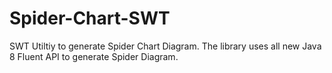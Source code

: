 # Spider-Chart-SWT

SWT Utiltiy to generate Spider Chart Diagram. The library uses all new Java 8 Fluent API to generate Spider Diagram.
